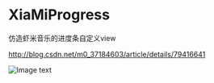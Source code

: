# XiaMiProgress
仿造虾米音乐的进度条自定义view


http://blog.csdn.net/m0_37184603/article/details/79416641

![Image text](https://raw.githubusercontent.com/ajjoke/XiaMiProgress/master/%E5%9B%BE%E7%89%87/viewGIF.gif)
